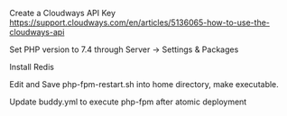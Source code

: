 Create a Cloudways API Key
https://support.cloudways.com/en/articles/5136065-how-to-use-the-cloudways-api

Set PHP version to 7.4 through Server -> Settings & Packages

Install Redis

Edit and Save php-fpm-restart.sh into home directory, make executable.

Update buddy.yml to execute php-fpm after atomic deployment